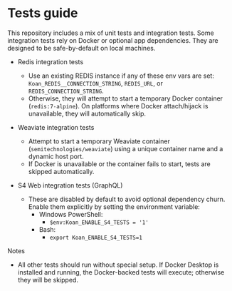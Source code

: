 # Tests guide

This repository includes a mix of unit tests and integration tests. Some integration tests rely on Docker or optional app dependencies. They are designed to be safe-by-default on local machines.

- Redis integration tests

  - Use an existing REDIS instance if any of these env vars are set: `Koan_REDIS__CONNECTION_STRING`, `REDIS_URL`, or `REDIS_CONNECTION_STRING`.
  - Otherwise, they will attempt to start a temporary Docker container (`redis:7-alpine`). On platforms where Docker attach/hijack is unavailable, they will automatically skip.

- Weaviate integration tests

  - Attempt to start a temporary Weaviate container (`semitechnologies/weaviate`) using a unique container name and a dynamic host port.
  - If Docker is unavailable or the container fails to start, tests are skipped automatically.

- S4 Web integration tests (GraphQL)
  - These are disabled by default to avoid optional dependency churn. Enable them explicitly by setting the environment variable:
    - Windows PowerShell:
      - `$env:Koan_ENABLE_S4_TESTS = '1'`
    - Bash:
      - `export Koan_ENABLE_S4_TESTS=1`

Notes

- All other tests should run without special setup. If Docker Desktop is installed and running, the Docker-backed tests will execute; otherwise they will be skipped.
